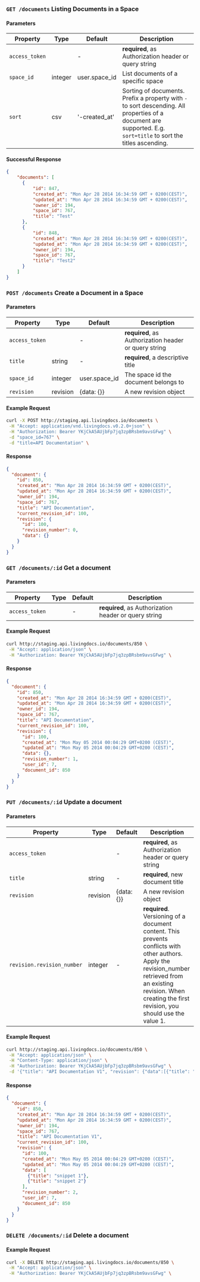 ### `GET /documents` Listing Documents in a Space

#### Parameters

| Property      | Type    | Default  | Description
| ------------- | ------- | -------- | -------------
| `access_token`|         | -        | **required**, as Authorization header or query string
| `space_id`    | integer | user.space_id |  List documents of a specific space
| `sort`        | csv     | '-created_at' | Sorting of documents. Prefix a property with `-` to sort descending. All properties of a document are supported. E.g. `sort=title` to sort the titles ascending. 

#### Successful Response

```json
{
    "documents": [
      {
          "id": 847,
          "created_at": "Mon Apr 28 2014 16:34:59 GMT + 0200(CEST)",
          "updated_at": "Mon Apr 28 2014 16:34:59 GMT + 0200(CEST)",
          "owner_id": 194,
          "space_id": 767,
          "title": "Test"
      },
      {
          "id": 848,
          "created_at": "Mon Apr 28 2014 16:34:59 GMT + 0200(CEST)",
          "updated_at": "Mon Apr 28 2014 16:34:59 GMT + 0200(CEST)",
          "owner_id": 194,
          "space_id": 767,
          "title": "Test2"
      }
    ]
}
```

### `POST /documents` Create a Document in a Space

#### Parameters

| Property      | Type    | Default  | Description
| ------------- | ------- | -------- | -------------
| `access_token`|         | -        | **required**, as Authorization header or query string
| `title`       | string  | -        | **required**, a descriptive title
| `space_id`    | integer | user.space_id | The space id the document belongs to
| `revision`    | revision | {data: {}} | A new revision object

#### Example Request

```bash
curl -X POST http://staging.api.livingdocs.io/documents \
 -H "Accept: application/vnd.livingdocs.v0.2.0+json" \
 -H "Authorization: Bearer YKjCkA5AUjbFp7jq3zpBRsbm9avsGFwg" \
 -d "space_id=767" \
 -d "title=API Documentation" \
```

#### Response
```json
{
  "document": {
    "id": 850,
    "created_at": "Mon Apr 28 2014 16:34:59 GMT + 0200(CEST)",
    "updated_at": "Mon Apr 28 2014 16:34:59 GMT + 0200(CEST)",
    "owner_id": 194,
    "space_id": 767,
    "title": "API Documentation",
    "current_revision_id": 100,
    "revision": {
      "id": 100,
      "revision_number": 0,
      "data": {}
    }
  }
}
```

### `GET /documents/:id` Get a document

#### Parameters

| Property      | Type    | Default  | Description
| ------------- | ------- | -------- | -------------
| `access_token`|         | -        | **required**, as Authorization header or query string

#### Example Request

```bash
curl http://staging.api.livingdocs.io/documents/850 \
 -H "Accept: application/json" \
 -H "Authorization: Bearer YKjCkA5AUjbFp7jq3zpBRsbm9avsGFwg" \
```

#### Response
```json
{
  "document": {
    "id": 850,
    "created_at": "Mon Apr 28 2014 16:34:59 GMT + 0200(CEST)",
    "updated_at": "Mon Apr 28 2014 16:34:59 GMT + 0200(CEST)",
    "owner_id": 194,
    "space_id": 767,
    "title": "API Documentation",
    "current_revision_id": 100,
    "revision": {
      "id": 100,
      "created_at": "Mon May 05 2014 00:04:29 GMT+0200 (CEST)",
      "updated_at": "Mon May 05 2014 00:04:29 GMT+0200 (CEST)",
      "data": {},
      "revision_number": 1,
      "user_id": 7,
      "document_id": 850
    }
  }
}
```

### `PUT /documents/:id` Update a document

#### Parameters

| Property      | Type    | Default  | Description
| ------------- | ------- | -------- | -------------
| `access_token`|         | -        | **required**, as Authorization header or query string
| `title`       | string  | -        | **required**, new document title
| `revision`    | revision | {data: {}} | A new revision object
| `revision.revision_number` | integer | - | **required**. Versioning of a document content. This prevents conflicts with other authors. Apply the revision_number retrieved from an existing revision. When creating the first revision, you should use the value 1.


#### Example Request

```bash
curl http://staging.api.livingdocs.io/documents/850 \
 -H "Accept: application/json" \
 -H "Content-Type: application/json" \
 -H "Authorization: Bearer YKjCkA5AUjbFp7jq3zpBRsbm9avsGFwg" \
 -d '{"title": "API Documentation V1", "revision": {"data":[{"title": "snippet 1"}, {"title": "snippet 2"}]}}'
```

#### Response
```json
{
  "document": {
    "id": 850,
    "created_at": "Mon Apr 28 2014 16:34:59 GMT + 0200(CEST)",
    "updated_at": "Mon Apr 28 2014 16:34:59 GMT + 0200(CEST)",
    "owner_id": 194,
    "space_id": 767,
    "title": "API Documentation V1",
    "current_revision_id": 100,
    "revision": {
      "id": 100,
      "created_at": "Mon May 05 2014 00:04:29 GMT+0200 (CEST)",
      "updated_at": "Mon May 05 2014 00:04:29 GMT+0200 (CEST)",
      "data": [
        {"title": "snippet 1"},
        {"title": "snippet 2"}
      ],
      "revision_number": 2,
      "user_id": 7,
      "document_id": 850
    }
  }
}
```

### `DELETE /documents/:id` Delete a document

#### Example Request

```bash
curl -X DELETE http://staging.api.livingdocs.io/documents/850 \
 -H "Accept: application/json" \
 -H "Authorization: Bearer YKjCkA5AUjbFp7jq3zpBRsbm9avsGFwg" \
```